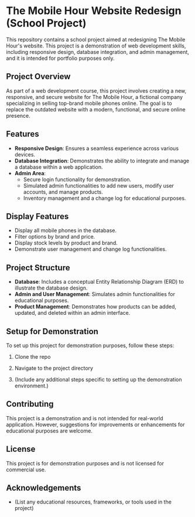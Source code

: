 # The Mobile Hour Website Redesign (School Project)

This repository contains a school project aimed at redesigning The Mobile Hour's website. This project is a demonstration of web development skills, including responsive design, database integration, and admin management, and it is intended for portfolio purposes only.

## Project Overview

As part of a web development course, this project involves creating a new, responsive, and secure website for The Mobile Hour, a fictional company specializing in selling top-brand mobile phones online. The goal is to replace the outdated website with a modern, functional, and secure online presence.

## Features

- **Responsive Design**: Ensures a seamless experience across various devices.
- **Database Integration**: Demonstrates the ability to integrate and manage a database within a web application.
- **Admin Area**: 
  - Secure login functionality for demonstration.
  - Simulated admin functionalities to add new users, modify user accounts, and manage products.
  - Inventory management and a change log for educational purposes.

## Display Features

- Display all mobile phones in the database.
- Filter options by brand and price.
- Display stock levels by product and brand.
- Demonstrate user management and change log functionalities.

## Project Structure

- **Database**: Includes a conceptual Entity Relationship Diagram (ERD) to illustrate the database design.
- **Admin and User Management**: Simulates admin functionalities for educational purposes.
- **Product Management**: Demonstrates how products can be added, updated, and deleted within an admin interface.

## Setup for Demonstration

To set up this project for demonstration purposes, follow these steps:

1. Clone the repo

2. Navigate to the project directory

3. (Include any additional steps specific to setting up the demonstration environment.)

## Contributing

This project is a demonstration and is not intended for real-world application. However, suggestions for improvements or enhancements for educational purposes are welcome.

## License

This project is for demonstration purposes and is not licensed for commercial use.

## Acknowledgements

- (List any educational resources, frameworks, or tools used in the project)

